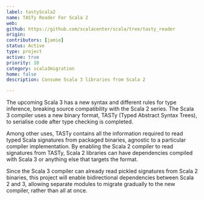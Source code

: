 ```yaml
---
label: tastyScala2
name: TASTy Reader For Scala 2
web:
github: https://github.com/scalacenter/scala/tree/tasty_reader
origin:
contributors: [jamie]
status: Active
type: project
active: true
priority: 10
category: scala3migration
home: false
description: Consume Scala 3 libraries from Scala 2

---
```

The upcoming Scala 3 has a new syntax and different rules for type inference, breaking source compatibility with the Scala 2 series. The Scala 3 compiler uses a new binary format, TASTy (Typed Abstract Syntax Trees), to serialise code after type checking is completed.

Among other uses, TASTy contains all the information required to read typed Scala signatures from packaged binaries, agnostic to a particular compiler implementation. By enabling the Scala 2 compiler to read signatures from TASTy, Scala 2 libraries can have dependencies compiled with Scala 3 or anything else that targets the format.

Since the Scala 3 compiler can already read pickled signatures from Scala 2 binaries, this project will enable bidirectional dependencies between Scala 2 and 3, allowing separate modules to migrate gradually to the new compiler, rather than all at once.
